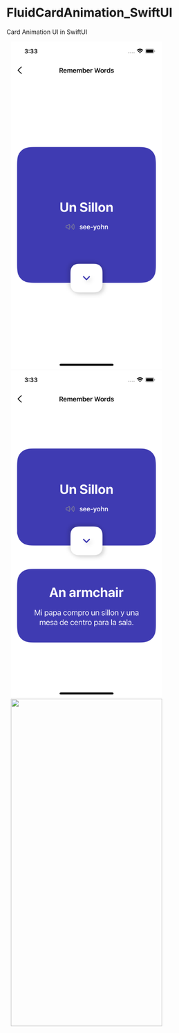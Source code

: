 # FluidCardAnimation_SwiftUI
Card Animation UI in SwiftUI

 <img src="/screens/Close.png" alt="" width="350" height="758" hspace="10"/>  <img src="/screens/open.png" alt="" width="350" height="758" hspace="10"/> 
<img src="/FluidCardAnimation_SwiftUI/screens/FluidCardAnimation.gif" alt="" width="350" height="758" hspace="10"/>
 
 
